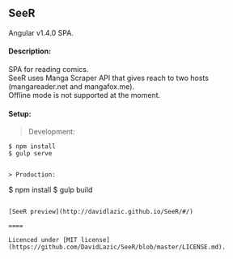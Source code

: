 ## SeeR
Angular v1.4.0 SPA.

#### Description:

SPA for reading comics.<br>
SeeR uses Manga Scraper API that gives reach to two hosts (mangareader.net and mangafox.me).<br>
Offline mode is not supported at the moment.

#### Setup:

> Development:
```
$ npm install
$ gulp serve


> Production:
```
$ npm install
$ gulp build

```

[SeeR preview](http://davidlazic.github.io/SeeR/#/)

====

Licenced under [MIT license](https://github.com/DavidLazic/SeeR/blob/master/LICENSE.md).
